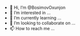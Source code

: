 - 👋 Hi, I’m @BosimovOxunjon
- 👀 I’m interested in ...
- 🌱 I’m currently learning ...
- 💞️ I’m looking to collaborate on ...
- 📫 How to reach me ...

<!---
BosimovOxunjon/BosimovOxunjon is a ✨ special ✨ repository because its `README.md` (this file) appears on your GitHub profile.
You can click the Preview link to take a look at your changes.
--->
